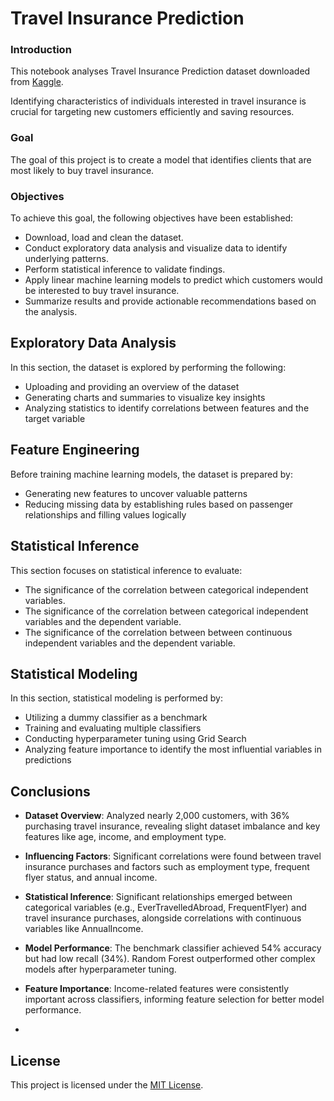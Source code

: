 # Travel Insurance Prediction

### Introduction

This notebook analyses Travel Insurance Prediction dataset downloaded from [Kaggle](https://www.kaggle.com/datasets/tejashvi14/travel-insurance-prediction-data). 

Identifying characteristics of individuals interested in travel insurance is crucial for targeting new customers efficiently and saving resources.

### Goal

The goal of this project is to create a model that identifies clients that are most likely to buy travel insurance.

### Objectives

To achieve this goal, the following objectives have been established:

- Download, load and clean the dataset.
- Conduct exploratory data analysis and visualize data to identify underlying patterns.
- Perform statistical inference to validate findings.
- Apply linear machine learning models to predict which customers would be interested to buy travel insurance.
- Summarize results and provide actionable recommendations based on the analysis.

## Exploratory Data Analysis

In this section, the dataset is explored by performing the following:

- Uploading and providing an overview of the dataset
- Generating charts and summaries to visualize key insights
- Analyzing statistics to identify correlations between features and the target variable

## Feature Engineering 

Before training machine learning models, the dataset is prepared by:

- Generating new features to uncover valuable patterns
- Reducing missing data by establishing rules based on passenger relationships and filling values logically
  
## Statistical Inference

This section focuses on statistical inference to evaluate:

- The significance of the correlation between categorical independent variables.
- The significance of the correlation between categorical independent variables and the dependent variable.
- The significance of the correlation between between continuous independent variables and the dependent variable.
  
## Statistical Modeling

In this section, statistical modeling is performed by:

- Utilizing a dummy classifier as a benchmark
- Training and evaluating multiple classifiers
- Conducting hyperparameter tuning using Grid Search
- Analyzing feature importance to identify the most influential variables in predictions

## Conclusions

- **Dataset Overview**: Analyzed nearly 2,000 customers, with 36% purchasing travel insurance, revealing slight dataset imbalance and key features like age, income, and employment type.

- **Influencing Factors**: Significant correlations were found between travel insurance purchases and factors such as employment type, frequent flyer status, and annual income.

- **Statistical Inference**: Significant relationships emerged between categorical variables (e.g., EverTravelledAbroad, FrequentFlyer) and travel insurance purchases, alongside correlations with continuous variables like AnnualIncome.

- **Model Performance**: The benchmark classifier achieved 54% accuracy but had low recall (34%). Random Forest outperformed other complex models after hyperparameter tuning.

- **Feature Importance**: Income-related features were consistently important across classifiers, informing feature selection for better model performance.
- 
## License

This project is licensed under the [MIT License](LICENSE).

